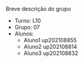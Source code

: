 Breve descrição do grupo

* Turno: L10
* Grupo: 07
* Alunos:
    - Aluno1 up202108855
    - Aluno2 up202108814
    - Aluno3 up202108832
